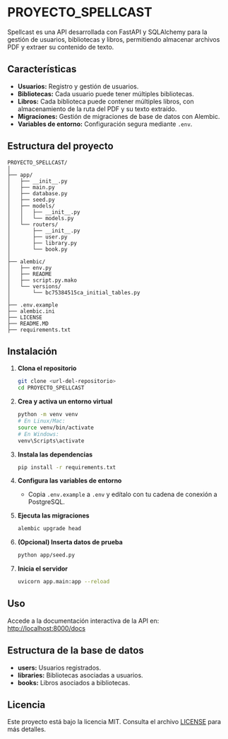 # PROYECTO_SPELLCAST

Spellcast es una API desarrollada con FastAPI y SQLAlchemy para la gestión de usuarios, bibliotecas y libros, permitiendo almacenar archivos PDF y extraer su contenido de texto.

## Características

- **Usuarios:** Registro y gestión de usuarios.
- **Bibliotecas:** Cada usuario puede tener múltiples bibliotecas.
- **Libros:** Cada biblioteca puede contener múltiples libros, con almacenamiento de la ruta del PDF y su texto extraído.
- **Migraciones:** Gestión de migraciones de base de datos con Alembic.
- **Variables de entorno:** Configuración segura mediante `.env`.

## Estructura del proyecto

```
PROYECTO_SPELLCAST/
│
├── app/
│   ├── __init__.py
│   ├── main.py
│   ├── database.py
│   ├── seed.py
│   ├── models/
│   │   ├── __init__.py
│   │   └── models.py
│   └── routers/
│       ├── __init__.py
│       ├── user.py
│       ├── library.py
│       └── book.py
│
├── alembic/
│   ├── env.py
│   ├── README
│   ├── script.py.mako
│   └── versions/
│       └── bc75384515ca_initial_tables.py
│
├── .env.example
├── alembic.ini
├── LICENSE
├── README.MD
├── requirements.txt
```

## Instalación

1. **Clona el repositorio**
   ```sh
   git clone <url-del-repositorio>
   cd PROYECTO_SPELLCAST
   ```

2. **Crea y activa un entorno virtual**
   ```sh
   python -m venv venv
   # En Linux/Mac:
   source venv/bin/activate
   # En Windows:
   venv\Scripts\activate
   ```

3. **Instala las dependencias**
   ```sh
   pip install -r requirements.txt
   ```

4. **Configura las variables de entorno**
   - Copia `.env.example` a `.env` y edítalo con tu cadena de conexión a PostgreSQL.

5. **Ejecuta las migraciones**
   ```sh
   alembic upgrade head
   ```

6. **(Opcional) Inserta datos de prueba**
   ```sh
   python app/seed.py
   ```

7. **Inicia el servidor**
   ```sh
   uvicorn app.main:app --reload
   ```

## Uso

Accede a la documentación interactiva de la API en:  
[http://localhost:8000/docs](http://localhost:8000/docs)

## Estructura de la base de datos

- **users:** Usuarios registrados.
- **libraries:** Bibliotecas asociadas a usuarios.
- **books:** Libros asociados a bibliotecas.

## Licencia

Este proyecto está bajo la licencia MIT. Consulta el archivo [LICENSE](LICENSE) para más detalles.